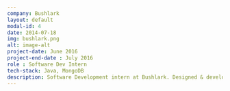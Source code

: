 ```yaml
---
company: Bushlark
layout: default
modal-id: 4
date: 2014-07-18
img: bushlark.png
alt: image-alt
project-date: June 2016
project-end-date : July 2016
role : Software Dev Intern
tech-stack: Java, MongoDB
description: Software Development intern at Bushlark. Designed & developed an engine to periodically fetch tweets from twitter based on certain rules and then store them in MongoDb enriched with the IBM Watson taxonomy of the interest of user.
---
```


